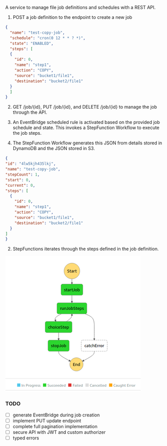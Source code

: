 A service to manage file job definitions and schedules with a REST API.

1. POST a job definition to the endpoint to create a new job
```json
{
  "name": "test-copy-job",
  "schedule": "cron(0 12 * * ? *)",
  "state": "ENABLED",
  "steps": [
  {
    "id": 0,
    "name": "step1",
    "action": "COPY",
    "source": "bucket1/file1",
    "destination": "bucket2/file1"
  }
  ]
}
```

2. GET /job/{id}, PUT /job/{id}, and DELETE /job/{id} to manage the job through the API.

3. An EventBridge scheduled rule is activated based on the provided job schedule and state. This invokes a StepFunction Workflow to execute the job steps.


4. The StepFunction Workflow generates this JSON from details stored in DynamoDB and the JSON stored in S3.
```json
{
"id": "4lw5kjh435lkj",
"name": "test-copy-job",
"stepCount": 1,
"start": 0,
"current": 0,
"steps": [
  {
    "id": 0,
    "name": "step1",
    "action": "COPY",
    "source": "bucket1/file1",
    "destination": "bucket2/file1"
  }
]
}
```

2. StepFunctions iterates through the steps defined in the job definition.

![flowchart](./flow.png)

### TODO
- [ ] generate EventBridge during job creation
- [ ] implement PUT update endpoint
- [ ] complete full pagination implementation
- [ ] secure API with JWT and custom authorizer
- [ ] typed errors